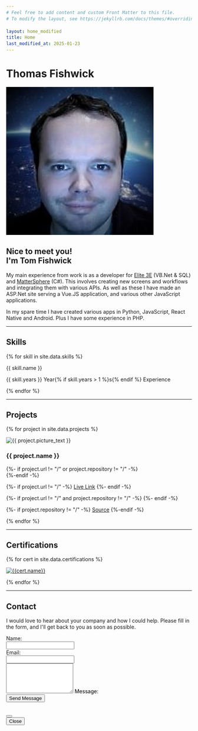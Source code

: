 ```yaml
---
# Feel free to add content and custom Front Matter to this file.
# To modify the layout, see https://jekyllrb.com/docs/themes/#overriding-theme-defaults

layout: home_modified
title: Home
last_modified_at: 2025-01-23
---
```


<script src="/assets/js/main.js" async></script>

<script src="/assets/js/snow.js" async></script>

<h1 class="centertext">Thomas Fishwick</h1>

<div class="top-group">

<img src="/assets/images/tom.jpg" alt="Tom" class="imgmain">

<div class="inner-group">

<h2>Nice to meet you!<br>I'm Tom Fishwick</h2>

<p>My main experience from work is as a developer for <a href="https://www.elite.com/3e/" target="_blank" rel="noopener noreferrer">Elite 3E</a> (VB.Net & SQL) and <a href="https://www.elite.com/3e/matter-management/" target="_blank" rel="noopener noreferrer">MatterSphere</a> (C#). This involves creating new screens and workflows and integrating them with various APIs. As well as these I have made an ASP.Net site serving a Vue.JS application, and various other JavaScript applications.</P>

<p>In my spare time I have created various apps in Python, JavaScript, React Native and Android. Plus I have some experience in PHP.</p>

</div>

</div>

<hr>

## Skills

<div class="skills-container">

{% for skill in site.data.skills %}

<div class="skills-card">
<p>{{ skill.name }}</p>
<p>{{ skill.years }} Year{% if skill.years > 1 %}s{% endif %} Experience</p>
</div>

{% endfor %}

</div>

<hr>

## Projects

<div class="project-container">

{% for project in site.data.projects %}

<div class="project-tile">
<img src="/assets/images/{{ project.picture }}.jpg" alt="{{ project.picture_text }}" class="borderimage" onclick="openModal('{{ project.name }}', '{{ project.picture }}', '{{ project.picture_text }}', `{{ project.description }}`, '{{ project.link_http }}', '{{ project.link_alt }}');" data-bs-toggle="modal" data-bs-target="#project-modal">

<h3 class="project-title">{{ project.name }}</h3>

{%- if project.url != "/" or project.repository != "/" -%}
<br>
{%-endif -%}

{%- if project.url != "/" -%}
<a href="{{project.url}}" target="_blank" rel="noreferrer noopener">Live Link</a>
{%- endif -%}

{%- if project.url != "/" and project.repository != "/" -%}
<span> </span>
{%- endif -%}

{%- if project.repository != "/" -%}
<a href="https://github.com/SL477/{{project.repository}}" target="_blank" rel="noreferrer noopener">Source</a>
{%-endif -%}

</div>

{% endfor %}

</div>

<hr>

## Certifications

<div class="project-container">

{% for cert in site.data.certifications %}

<a href="https://www.credly.com/badges/{{cert.id}}/public_url" target="_blank" rel="noreferrer noopener">
    <img width="150" height="150" src="/assets/images/{{cert.src}}" alt="{{cert.name}}">
</a>

{% endfor %}

</div>

<hr>

## Contact

<div id="contact-container">
    <p id="contact-text">
    I would love to hear about your company and how I could help. Please fill in the form, and I'll get back to you as soon as possible.
    </p>

<form action="https://link477255648240.wordpress.com/contact/" method="post" id="contact-form">
    <div class="mb-3 row">
        <label for="g32-name" class="col-sm-2 col-form-label">Name:</label>
        <div class="col-sm-10">
            <input type="text" name="g32-name" required id="g32-name" class="form-control">
        </div>
    </div>
    <div class="mb-3 row">
        <label for="g32-email" class="col-sm-2 col-form-label">Email:</label>
        <div class="col-sm-10">
            <input type="email" name="g32-email" required id="g32-email" class="form-control">
        </div>
    </div>
    <div class="mb-3 form-floating">
        <textarea name="g32-message" id="g32-message" class="form-control" rows="5"></textarea>
        <label for="g32-message" class="col-sm-2 col-form-input" style="color: black;">Message:</label>
    </div>
    <button type="submit" class="btn btn-primary mb-3">Send Message</button>
</form>
</div>

<!-- Modal -->
<div class="modal fade" id="project-modal" tabindex="-1" aria-labelledby="projectModalTitle" aria-hidden="true">
    <div class="modal-dialog">
        <div class="modal-content">
            <div class="modal-header">
                <h5 class="modal-title" id="projectModalTitle"></h5>
                <button type="button" class="btn-close" data-bs-dismiss="modal" aria-label="Close"></button>
            </div>
            <div class="modal-body" id="modalBody">
            </div>
            <div class="modal-footer">
                <button type="button" class="btn btn-primary" data-bs-dismiss="modal">Close</button>
            </div>
        </div>
    </div>
</div>

